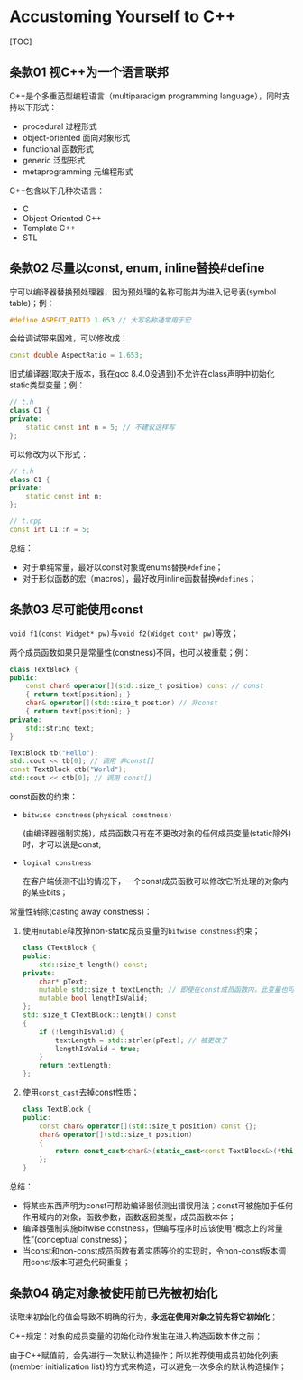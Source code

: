 # Accustoming Yourself to C++

[TOC]

## 条款01 视C++为一个语言联邦

C++是个多重范型编程语言（multiparadigm programming language），同时支持以下形式：

- procedural 过程形式
- object-oriented 面向对象形式
- functional 函数形式
- generic 泛型形式
- metaprogramming 元编程形式

C++包含以下几种次语言：

- C
- Object-Oriented C++
- Template C++
- STL



## 条款02 尽量以const, enum, inline替换#define

宁可以编译器替换预处理器，因为预处理的名称可能并为进入记号表(symbol table)；例：

```c++
#define ASPECT_RATIO 1.653 // 大写名称通常用于宏
```

会给调试带来困难，可以修改成：

```c++
const double AspectRatio = 1.653;
```

旧式编译器(取决于版本，我在gcc 8.4.0没遇到)不允许在class声明中初始化static类型变量；例：

```c++
// t.h
class C1 {
private:
    static const int n = 5; // 不建议这样写
};
```

可以修改为以下形式：

```c++
// t.h
class C1 {
private:
    static const int n;
};
```

```c++
// t.cpp
const int C1::n = 5;
```

总结：

- 对于单纯常量，最好以const对象或enums替换`#define`；
- 对于形似函数的宏（macros），最好改用inline函数替换`#defines`；



## 条款03 尽可能使用const

`void f1(const Widget* pw)`与`void f2(Widget cont* pw)`等效；

两个成员函数如果只是常量性(constness)不同，也可以被重载；例：

```c++
class TextBlock {
public:
    const char& operator[](std::size_t position) const // const
    { return text[position]; }
    char& operator[](std::size_t postion) // 非const
    { return text[position]; }
private:
    std::string text;
}

TextBlock tb("Hello");
std::cout << tb[0]; // 调用 非const[]
const TextBlock ctb("World");
std::cout << ctb[0]; // 调用 const[]
```

const函数的约束：

- `bitwise constness(physical constness)`

  (由编译器强制实施)，成员函数只有在不更改对象的任何成员变量(static除外)时，才可以说是const;

- `logical constness`

  在客户端侦测不出的情况下，一个const成员函数可以修改它所处理的对象内的某些bits；

常量性转除(casting away constness)：

1. 使用`mutable`释放掉non-static成员变量的`bitwise constness`约束；

   ```c++
   class CTextBlock {
   public:
       std::size_t length() const;
   private:
       char* pText;
       mutable std::size_t textLength; // 即使在const成员函数内，此变量也可被更改
       mutable bool lengthIsValid;
   };
   std::size_t CTextBlock::length() const
   {
       if (!lengthIsValid) {
           textLength = std::strlen(pText); // 被更改了
           lengthIsValid = true;
       }
       return textLength;
   };
   ```
   
2. 使用`const_cast`去掉const性质；

   ```c++
   class TextBlock {
   public:
       const char& operator[](std::size_t position) const {};
       char& operator[](std::size_t position)
       {
           return const_cast<char&>(static_cast<const TextBlock&>(*this)[position]);
       };
   }
   ```

总结：

- 将某些东西声明为const可帮助编译器侦测出错误用法；const可被施加于任何作用域内的对象，函数参数，函数返回类型，成员函数本体；
- 编译器强制实施bitwise constness，但编写程序时应该使用“概念上的常量性”(conceptual constness)；
- 当const和non-const成员函数有着实质等价的实现时，令non-const版本调用const版本可避免代码重复；




## 条款04 确定对象被使用前已先被初始化

读取未初始化的值会导致不明确的行为，**永远在使用对象之前先将它初始化**；

C++规定：对象的成员变量的初始化动作发生在进入构造函数本体之前；

由于C++赋值前，会先进行一次默认构造操作；所以推荐使用成员初始化列表(member initialization list)的方式来构造，可以避免一次多余的默认构造操作；

